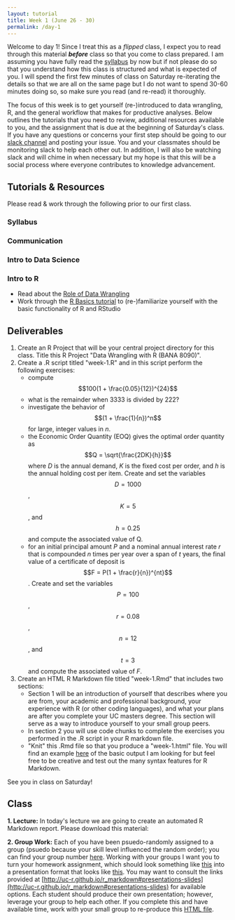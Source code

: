 ```yaml
---
layout: tutorial
title: Week 1 (June 26 - 30)
permalink: /day-1
---
```


Welcome to day 1! Since I treat this as a *flipped* class, I expect you to read through this material __*before*__ class so that you come to class prepared. I am assuming you have fully read the [syllabus](syllabus) by now but if not please do so that you understand how this class is structured and what is expected of you.  I will spend the first few minutes of class on Saturday re-iterating the details so that we are all on the same page but I do not want to spend 30-60 minutes doing so, so make sure you read (and re-read) it thoroughly.

The focus of this week is to get yourself (re-)introduced to data wrangling, R, and the general workflow that makes for productive analyses.  Below outlines the tutorials that you need to review, additional resources available to you, and the assignment that is due at the beginning of Saturday's class. If you have any questions or concerns your first step should be going to our [slack channel](https://uc-data-wrangling.slack.com/) and posting your issue.  You and your classmates should be monitoring slack to help each other out. In addition, I will also be watching slack and will chime in when necessary but my hope is that this will be a social process where everyone contributes to knowledge advancement.

## Tutorials & Resources

Please read & work through the following prior to our first class. 

### Syllabus


### Communication


### Intro to Data Science



### Intro to R

- Read about the [Role of Data Wrangling](http://uc-r.github.io/why_wrangle)
- Work through the [R Basics tutorial](http://uc-r.github.io/section2_basics) to (re-)familiarize yourself with the basic functionality of R and RStudio


## Deliverables

1. Create an R Project that will be your central project directory for this class. Title this R Project "Data Wrangling with R (BANA 8090)".
2. Create a .R script titled "week-1.R" and in this script perform the following exercises:
   - compute $$100(1 + \frac{0.05}{12})^{24}$$
   - what is the remainder when 3333 is divided by 222?
   - investigate the behavior of $$(1 + \frac{1}{n})^n$$ for large, integer values in *n*.
   - the Economic Order Quantity (EOQ) gives the optimal order quantity as $$Q = \sqrt{\frac{2DK}{h}}$$ where *D* is the annual demand, *K* is the fixed cost per order, and *h* is the annual holding cost per item. Create and set the variables $$D = 1000$$, $$K = 5$$, and $$h = 0.25$$ and compute the associated value of Q.
   - for an initial principal amount *P* and a nominal annual interest rate *r* that is compounded *n* times per year over a span of *t* years, the final value of a certificate of deposit is $$F = P(1 + \frac{r}{n})^{nt}$$. Create and set the variables $$P = 100$$, $$r = 0.08$$, $$n = 12$$, and $$t = 3$$ and compute the associated value of *F*.
3. Create an HTML R Markdown file titled "week-1.Rmd" that includes two sections:
   - Section 1 will be an introduction of yourself that describes where you are from, your academic and professional background, your experience with R (or other coding languages), and what your plans are after you complete your UC masters degree. This section will serve as a way to introduce yourself to your small group peers.
   - In section 2 you will use code chunks to complete the exercises you performed in the .R script in your R markdown file.
   - "Knit" this .Rmd file so that you produce a "week-1.html" file. You will find an example [here](http://rpubs.com/bradleyboehmke/datawrangling_week1_homework) of the basic output I am looking for but feel free to be creative and test out the many syntax features for R Markdown.
   

See you in class on Saturday!

## Class

**1\. Lecture:** In today's lecture we are going to create an automated R Markdown report. Please download this material: &nbsp; <a href="https://www.dropbox.com/sh/fs9qnoz09n7on8c/AAApAUBtf3EMGTpA-dWJ6KQea?dl=1" style="color:black;"><i class="fa fa-cloud-download" style="font-size:1em"></i></a>

**2\. Group Work:** Each of you have been psuedo-randomly assigned to a group (psuedo because your skill level influenced the random order); you can find your group number [here](https://docs.google.com/spreadsheets/d/1cWKlik99wuYsGMrCKLDNZm09efuZml-GmIc5DrhTRSI/edit?usp=sharing). Working with your groups I want you to turn your homework assignment, which should look something like [this](http://rpubs.com/bradleyboehmke/datawrangling_week1_homework) into a presentation format that looks like [this](https://rpubs.com/bradleyboehmke/week1_gw). You may want to consult the links provided at [http://uc-r.github.io/r_markdown#presentations-slides](http://uc-r.github.io/r_markdown#presentations-slides) for available options.  Each student should produce their own presentation; however, leverage your group to help each other. If you complete this and have available time, work with your small group to re-produce this [HTML file](https://rpubs.com/bradleyboehmke/rmarkdown_replication).
